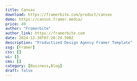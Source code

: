 ```yaml
---
title: Canvas
download: https://framerbite.com/product/canvas
demo: https://canvus.framer.media/
price: 49
author: "Framerbite"
author_link: https://framerbite.com
date: 2024-12-30T07:20:29.598Z
description: "Productized Design Agency Framer Template"
ssg: [Framer]
css: []
ui: []
cms: []
category: [Business,Blog]
draft: false
---
```

